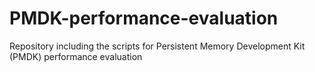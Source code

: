 # PMDK-performance-evaluation
Repository including the scripts for Persistent Memory Development Kit (PMDK) performance evaluation
